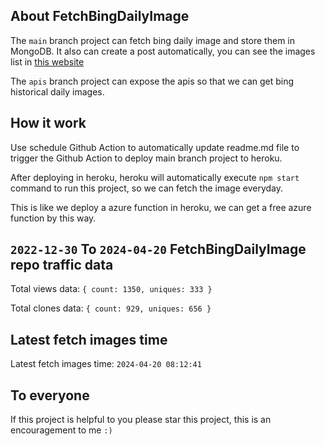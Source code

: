 ## About FetchBingDailyImage

The `main` branch project can fetch bing daily image and store them in MongoDB.
It also can create a post automatically, you can see the images list in [this website](https://oursalbum.netlify.app)

The `apis` branch project can expose the apis so that we can get bing historical daily images.

## How it work

Use schedule Github Action to automatically update readme.md file to trigger the Github Action to deploy main branch project to heroku.

After deploying in heroku, heroku will automatically execute `npm start` command to run this project, so we can fetch the image everyday.

This is like we deploy a azure function in heroku, we can get a free azure function by this way.

## `2022-12-30` To `2024-04-20` FetchBingDailyImage repo traffic data

Total views data: `{ count: 1350, uniques: 333 }`

Total clones data: `{ count: 929, uniques: 656 }`

## Latest fetch images time

Latest fetch images time: `2024-04-20 08:12:41`

## To everyone

If this project is helpful to you please star this project, this is an encouragement to me `:)`



